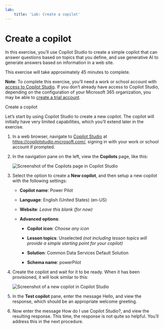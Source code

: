 ```yaml
---
lab:
    title: 'Lab: Create a copilot'
---
```


# Create a copilot

In this exercise, you’ll use Copilot Studio to create a simple copilot that can
answer questions based on topics that you define, and use generative AI to
generate answers based on information in a web site.

This exercise will take approximately 45 minutes to complete.

**Note**: To complete this exercise, you’ll need a work or school account with
[access to Copilot
Studio](https://learn.microsoft.com/microsoft-copilot-studio/requirements-licensing-subscriptions).
If you don’t already have access to Copilot Studio, depending on the
configuration of your Microsoft 365 organization, you may be able to [create a
trial account](https://aka.ms/trypva).

Create a copilot

Let’s start by using Copilot Studio to create a new copilot. The copilot will
initially have very limited capabilities, which you’ll extend later in the
exercise.

1.  In a web browser, navigate to [Copilot
    Studio](https://copilotstudio.microsoft.com/) at
    https://copilotstudio.microsoft.com/, signing in with your work or school
    account if prompted.

2.  In the navigation pane on the left, view the **Copilots** page, like this:

    ![Screenshot of the Copilots page in Copilot Studio](media/33257bc755ed47f507b2a1e3f6ad49e3.png)

3.  Select the option to create a **New copilot**, and then setup a new copilot
    with the following settings:

    -   **Copilot name**: Power Pilot

    -   **Language**: English (United States) (en-US)

    -   **Website**: *Leave this blank (for now)*

    -   **Advanced options**:

        -   **Copilot icon**: *Choose any icon*

        -   **Lesson topics**: Unselected *(not including lesson topics will
            provide a simple starting point for your copilot)*

        -   **Solution**: Common Data Services Default Solution

        -   **Schema name**: powerPilot

4.  Create the copilot and wait for it to be ready. When it has been
    provisioned, it will look similar to this:

    ![Screenshot of a new copilot in Copilot Studio](media/791efbcba48d2cf012862639857e2d26.png)

5.  In the **Test copilot** pane, enter the message Hello, and view the
    response, which should be an appropriate welcome greeting.

6.  Now enter the message How do I use Copilot Studio?, and view the resulting
    response. This time, the response is not quite so helpful. You’ll address
    this in the next procedure.

